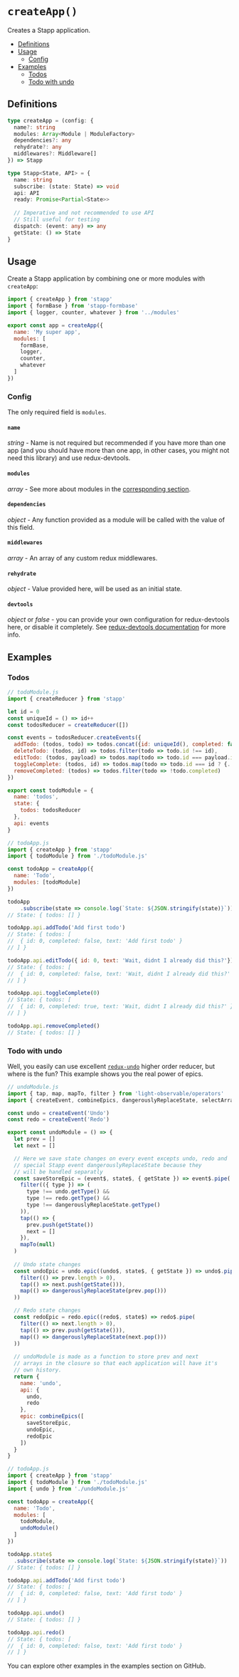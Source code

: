 # `createApp()`

Creates a Stapp application.

<!-- START doctoc generated TOC please keep comment here to allow auto update -->
<!-- DON'T EDIT THIS SECTION, INSTEAD RE-RUN doctoc TO UPDATE -->


- [Definitions](#definitions)
- [Usage](#usage)
  - [Config](#config)
- [Examples](#examples)
  - [Todos](#todos)
  - [Todo with undo](#todo-with-undo)

<!-- END doctoc generated TOC please keep comment here to allow auto update -->

## Definitions

```typescript
type createApp = (config: {
  name?: string
  modules: Array<Module | ModuleFactory>
  dependencies?: any
  rehydrate?: any
  middlewares?: Middleware[]
}) => Stapp

type Stapp<State, API> = {
  name: string
  subscribe: (state: State) => void
  api: API
  ready: Promise<Partial<State>>
  
  // Imperative and not recommended to use API
  // Still useful for testing
  dispatch: (event: any) => any
  getState: () => State
}
```

## Usage
Create a Stapp application by combining one or more modules with `createApp`:

```javascript
import { createApp } from 'stapp'
import { formBase } from 'stapp-formbase'
import { logger, counter, whatever } from '../modules'

export const app = createApp({
  name: 'My super app',
  modules: [
    formBase,
    logger,
    counter,
    whatever
  ]
})
```

### Config
The only required field is `modules`.

#### `name`
*string* - Name is not required but recommended if you have more than one app
(and you should have more than one app, in other cases, you might not need this library) and use redux-devtools. 

#### `modules`
*array* - See more about modules in the [corresponding section](/usage/modules.html).

#### `dependencies`
*object* -  Any function provided as a module will be called with the value of this field.

#### `middlewares`
*array* - An array of any custom redux middlewares.

#### `rehydrate`
*object* - Value provided here, will be used as an initial state.

#### `devtools`
*object* or *false* - you can provide your own configuration for redux-devtools here, or disable it completely.
See [redux-devtools documentation](http://extension.remotedev.io/docs/API/Arguments.html) for more info.

## Examples

### Todos

```javascript
// todoModule.js
import { createReducer } from 'stapp'

let id = 0
const uniqueId = () => id++
const todosReducer = createReducer([])

const events = todosReducer.createEvents({
  addTodo: (todos, todo) => todos.concat({id: uniqueId(), completed: false, text: todo }),
  deleteTodo: (todos, id) => todos.filter(todo => todo.id !== id),
  editTodo: (todos, payload) => todos.map(todo => todo.id === payload.id ? {...todo, text: payload.text } : todo),
  toggleComplete: (todos, id) => todos.map(todo => todo.id === id ? {...todo, completed: !todo.completed } : todo),
  removeCompleted: (todos) => todos.filter(todo => !todo.completed)
})

export const todoModule = {
  name: 'todos',
  state: {
    todos: todosReducer
  },
  api: events
}

// todoApp.js
import { createApp } from 'stapp'
import { todoModule } from './todoModule.js'

const todoApp = createApp({
  name: 'Todo',
  modules: [todoModule]
})

todoApp
	.subscribe(state => console.log(`State: ${JSON.stringify(state)}`))
// State: { todos: [] }

todoApp.api.addTodo('Add first todo')
// State: { todos: [
//	{ id: 0, completed: false, text: 'Add first todo' }
// ] }

todoApp.api.editTodo({ id: 0, text: 'Wait, didnt I already did this?'})
// State: { todos: [
//	{ id: 0, completed: false, text: 'Wait, didnt I already did this?' }
// ] }

todoApp.api.toggleComplete(0)
// State: { todos: [
//	{ id: 0, completed: true, text: 'Wait, didnt I already did this?' }
// ] }

todoApp.api.removeCompleted()
// State: { todos: [] }
```

### Todo with undo
Well, you easily can use excellent [`redux-undo`](https://github.com/omnidan/redux-undo) higher order reducer, but where is the fun? This example shows you the real power of epics.

```javascript
// undoModule.js
import { tap, map, mapTo, filter } from 'light-observable/operators'
import { createEvent, combineEpics, dangerouslyReplaceState, selectArray } from 'stapp'

const undo = createEvent('Undo')
const redo = createEvent('Redo')

export const undoModule = () => {
  let prev = []
  let next = []

  // Here we save state changes on every event excepts undo, redo and
  // special Stapp event dangerouslyReplaceState because they
  // will be handled separatly
  const saveStoreEpic = (event$, state$, { getState }) => event$.pipe(
    filter(({ type }) => (
      type !== undo.getType() &&
      type !== redo.getType() &&
      type !== dangerouslyReplaceState.getType()
    )),
    tap(() => {
      prev.push(getState())
      next = []
    }),
    mapTo(null)
  )
 
  // Undo state changes
  const undoEpic = undo.epic((undo$, state$, { getState }) => undo$.pipe(
    filter(() => prev.length > 0),
    tap(() => next.push(getState())),
    map(() => dangerouslyReplaceState(prev.pop()))
  ))

  // Redo state changes
  const redoEpic = redo.epic((redo$, state$) => redo$.pipe(
    filter(() => next.length > 0),
    tap(() => prev.push(getState())),
    map(() => dangerouslyReplaceState(next.pop()))
  ))
  
  // undoModule is made as a function to store prev and next
  // arrays in the closure so that each application will have it's
  // own history.
  return {
    name: 'undo',
    api: {
      undo,
      redo
    },
    epic: combineEpics([
      saveStoreEpic,
      undoEpic,
      redoEpic
    ])
  }
}

// todoApp.js
import { createApp } from 'stapp'
import { todoModule } from './todoModule.js'
import { undo } from './undoModule.js'

const todoApp = createApp({
  name: 'Todo',
  modules: [
    todoModule,
    undoModule()
  ]
})

todoApp.state$
  .subscribe(state => console.log(`State: ${JSON.stringify(state)}`))
// State: { todos: [] }

todoApp.api.addTodo('Add first todo')
// State: { todos: [
//	{ id: 0, completed: false, text: 'Add first todo' }
// ] }

todoApp.api.undo()
// State: { todos: [] }

todoApp.api.redo()
// State: { todos: [
//	{ id: 0, completed: false, text: 'Add first todo' }
// ] }
```

You can explore other examples in the examples section on GitHub.

<!--
## Type definitions

* [`createApp`](/types.html#createApp)
* [`Stapp`](/types.html#stapp)
* [`Module`](/types.html#module)
* [`ModuleFactory`](/types.html#modulefactory)
-->
